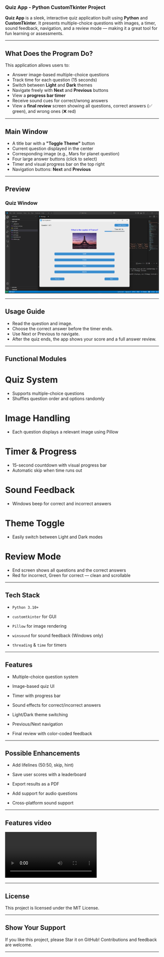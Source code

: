 ### Quiz App - Python CustomTkinter Project

**Quiz App** is a sleek, interactive quiz application built using **Python** and **CustomTkinter**. It presents multiple-choice questions with images, a timer, sound feedback, navigation, and a review mode — making it a great tool for fun learning or assessments.

---

## What Does the Program Do?

This application allows users to:

- Answer image-based multiple-choice questions
- Track time for each question (15 seconds)
- Switch between **Light** and **Dark** themes
- Navigate freely with **Next** and **Previous** buttons
- View a **progress bar timer**
- Receive sound cues for correct/wrong answers
- View a **final review** screen showing all questions, correct answers (✅ green), and wrong ones (❌ red)

---

## Main Window

- A title bar with a **"Toggle Theme"** button
- Current question displayed in the center
- Corresponding image (e.g., Mars for planet question)
- Four large answer buttons (click to select)
- Timer and visual progress bar on the top right
- Navigation buttons: **Next** and **Previous**

---

## Preview

### Quiz Window

![alt text](<Screenshot 2025-06-18 151745.png>)

---

## Usage Guide

- Read the question and image.
- Choose the correct answer before the timer ends.
- Use Next or Previous to navigate.
- After the quiz ends, the app shows your score and a full answer review.

---

## Functional Modules

# Quiz System

- Supports multiple-choice questions
- Shuffles question order and options randomly

# Image Handling

- Each question displays a relevant image using Pillow

# Timer & Progress

- 15-second countdown with visual progress bar
- Automatic skip when time runs out

# Sound Feedback

- Windows beep for correct and incorrect answers

# Theme Toggle

- Easily switch between Light and Dark modes

# Review Mode

- End screen shows all questions and the correct answers
- Red for incorrect, Green for correct — clean and scrollable

---

## Tech Stack

- `Python 3.10+`

- `customtkinter` for GUI

- `Pillow` for image rendering

- `winsound` for sound feedback (Windows only)

- `threading` & `time` for timers

---

## Features

- Multiple-choice question system

- Image-based quiz UI

- Timer with progress bar

- Sound effects for correct/incorrect answers

- Light/Dark theme switching

- Previous/Next navigation

- Final review with color-coded feedback

---

## Possible Enhancements

- Add lifelines (50:50, skip, hint)

- Save user scores with a leaderboard

- Export results as a PDF

- Add support for audio questions

- Cross-platform sound support

---

## Features video

<video controls src="Screen Recording 2025-06-18 185041.mp4" title="Title"></video>

---

## License

This project is licensed under the MIT License.

---

## Show Your Support

If you like this project, please Star it on GitHub! Contributions and feedback are welcome.

---


